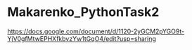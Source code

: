 # Makarenko_PythonTask2
https://docs.google.com/document/d/1120-2yGCM2pYGO9t-YjV0gfMtwEPHXfkbvzYw1tGqO4/edit?usp=sharing
